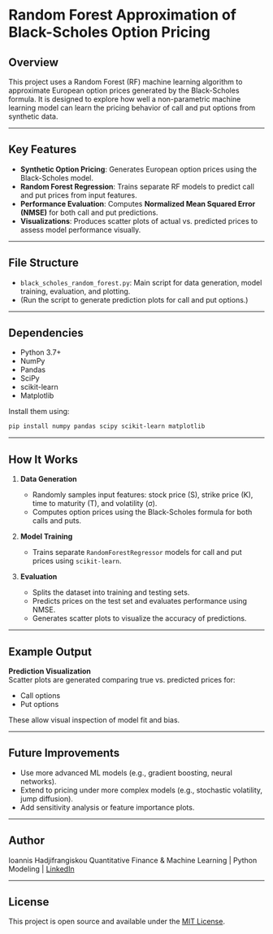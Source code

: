 
# Random Forest Approximation of Black-Scholes Option Pricing

## Overview

This project uses a Random Forest (RF) machine learning algorithm to approximate European option prices generated by the Black-Scholes formula. It is designed to explore how well a non-parametric machine learning model can learn the pricing behavior of call and put options from synthetic data.

---

## Key Features

-  **Synthetic Option Pricing**: Generates European option prices using the Black-Scholes model.
-  **Random Forest Regression**: Trains separate RF models to predict call and put prices from input features.
-  **Performance Evaluation**: Computes **Normalized Mean Squared Error (NMSE)** for both call and put predictions.
-  **Visualizations**: Produces scatter plots of actual vs. predicted prices to assess model performance visually.

---

## File Structure

- `black_scholes_random_forest.py`: Main script for data generation, model training, evaluation, and plotting.
- (Run the script to generate prediction plots for call and put options.)

---

## Dependencies

- Python 3.7+
- NumPy
- Pandas
- SciPy
- scikit-learn
- Matplotlib

Install them using:

```bash
pip install numpy pandas scipy scikit-learn matplotlib
```

---

## How It Works

1. **Data Generation**
   - Randomly samples input features: stock price (S), strike price (K), time to maturity (T), and volatility (σ).
   - Computes option prices using the Black-Scholes formula for both calls and puts.

2. **Model Training**
   - Trains separate `RandomForestRegressor` models for call and put prices using `scikit-learn`.

3. **Evaluation**
   - Splits the dataset into training and testing sets.
   - Predicts prices on the test set and evaluates performance using NMSE.
   - Generates scatter plots to visualize the accuracy of predictions.

---

## Example Output

 **Prediction Visualization**  
Scatter plots are generated comparing true vs. predicted prices for:
- Call options
- Put options

These allow visual inspection of model fit and bias.

---

## Future Improvements

- Use more advanced ML models (e.g., gradient boosting, neural networks).
- Extend to pricing under more complex models (e.g., stochastic volatility, jump diffusion).
- Add sensitivity analysis or feature importance plots.

---

## Author

Ioannis Hadjifrangiskou
Quantitative Finance & Machine Learning | Python Modeling | [LinkedIn](https://www.linkedin.com/in/ioannis-hadjifrangiskou-b32302340/)

---

## License

This project is open source and available under the [MIT License](LICENSE).
